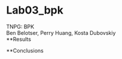 # Lab03_bpk
TNPG: BPK <br/>
Ben Belotser, Perry Huang, Kosta Dubovskiy <br/>
**Results <br/>

**Conclusions
